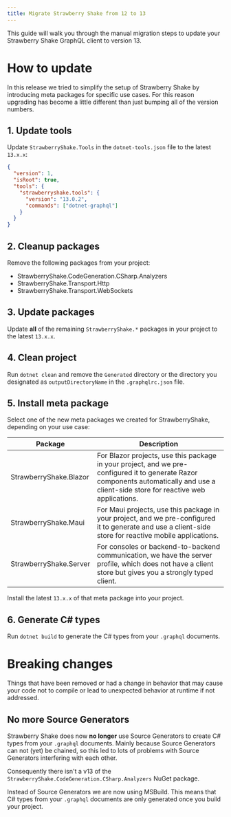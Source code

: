 ```yaml
---
title: Migrate Strawberry Shake from 12 to 13
---
```


This guide will walk you through the manual migration steps to update your Strawberry Shake GraphQL client to version 13.

# How to update

In this release we tried to simplify the setup of Strawberry Shake by introducing meta packages for specific use cases. For this reason upgrading has become a little different than just bumping all of the version numbers.

## 1. Update tools

Update `StrawberryShake.Tools` in the `dotnet-tools.json` file to the latest `13.x.x`:

```json
{
  "version": 1,
  "isRoot": true,
  "tools": {
    "strawberryshake.tools": {
      "version": "13.0.2",
      "commands": ["dotnet-graphql"]
    }
  }
}
```

## 2. Cleanup packages

Remove the following packages from your project:

- StrawberryShake.CodeGeneration.CSharp.Analyzers
- StrawberryShake.Transport.Http
- StrawberryShake.Transport.WebSockets

## 3. Update packages

Update **all** of the remaining `StrawberryShake.*` packages in your project to the latest `13.x.x`.

## 4. Clean project

Run `dotnet clean` and remove the `Generated` directory or the directory you designated as `outputDirectoryName` in the `.graphqlrc.json` file.

## 5. Install meta package

Select one of the new meta packages we created for StrawberryShake, depending on your use case:

| Package                | Description                                                                                                                                                                           |
| ---------------------- | ------------------------------------------------------------------------------------------------------------------------------------------------------------------------------------- |
| StrawberryShake.Blazor | For Blazor projects, use this package in your project, and we pre-configured it to generate Razor components automatically and use a client-side store for reactive web applications. |
| StrawberryShake.Maui   | For Maui projects, use this package in your project, and we pre-configured it to generate and use a client-side store for reactive mobile applications.                               |
| StrawberryShake.Server | For consoles or backend-to-backend communication, we have the server profile, which does not have a client store but gives you a strongly typed client.                               |

Install the latest `13.x.x` of that meta package into your project.

## 6. Generate C# types

Run `dotnet build` to generate the C# types from your `.graphql` documents.

# Breaking changes

Things that have been removed or had a change in behavior that may cause your code not to compile or lead to unexpected behavior at runtime if not addressed.

## No more Source Generators

Strawberry Shake does now **no longer** use Source Generators to create C# types from your `.graphql` documents. Mainly because Source Generators can not (yet) be chained, so this led to lots of problems with Source Generators interfering with each other.

Consequently there isn't a v13 of the `StrawberryShake.CodeGeneration.CSharp.Analyzers` NuGet package.

Instead of Source Generators we are now using MSBuild. This means that C# types from your `.graphql` documents are only generated once you build your project.
